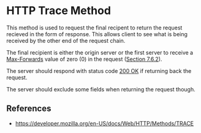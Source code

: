 # HTTP Trace Method

This method is used to request the final recipent to return the request recieved in the form of response. This allows client to see what is being received by the other end of the request chain.

The final recipient is either the origin server or the first server to receive a [Max-Forwards](https://httpwg.org/specs/rfc9110.html#field.max-forwards) value of zero (0) in the request ([Section 7.6.2](https://httpwg.org/specs/rfc9110.html#field.max-forwards "Max-Forwards")).

The server should respond with status code [200 OK](/http/status-codes/200-ok) if returning back the request.

The server should exclude some fields when returning the request though.

## References

- https://developer.mozilla.org/en-US/docs/Web/HTTP/Methods/TRACE
